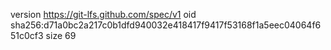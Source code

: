 version https://git-lfs.github.com/spec/v1
oid sha256:d71a0bc2a217c0b1dfd940032e418417f9417f53168f1a5eec04064f651c0cf3
size 69

